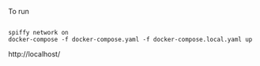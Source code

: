 To run

```

spiffy network on
docker-compose -f docker-compose.yaml -f docker-compose.local.yaml up

```

http://localhost/